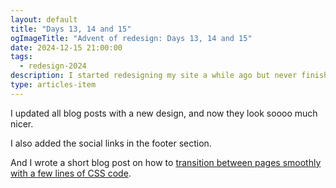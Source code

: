 ```yaml
---
layout: default
title: "Days 13, 14 and 15"
ogImageTitle: "Advent of redesign: Days 13, 14 and 15"
date: 2024-12-15 21:00:00
tags:
  - redesign-2024
description: I started redesigning my site a while ago but never finished it, so I thought it would be a good idea to finish it this Advent. These are days 13, 14 and 15.
type: articles-item
---
```


I updated all blog posts with a new design, and now they look soooo much nicer.

I also added the social links in the footer section.

And I wrote a short blog post on how to [transition between pages smoothly with a few lines of CSS code](/articles/transition-between-pages-smoothly-with-a-single-line-of-code-2024/).
